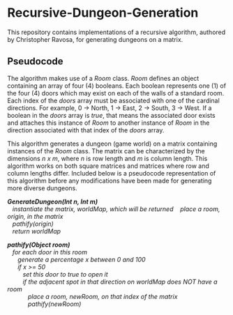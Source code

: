 # Recursive-Dungeon-Generation
This repository contains implementations of a recursive algorithm, authored by Christopher Ravosa, for generating dungeons on a matrix.

## Pseudocode
The algorithm makes use of a _Room_ class. _Room_ defines an object containing an array of four (4) booleans. Each boolean represents one (1) of the four (4) doors which may exist on each of the walls of a standard room. Each index of the _doors_ array must be associated with one of the cardinal directions. For example, 0 -> North, 1 -> East, 2 -> South, 3 -> West. If a boolean in the _doors_ array is _true_, that means the associated door exists and attaches this instance of _Room_ to another instance of _Room_ in the direction associated with that index of the _doors_ array.

This algorithm generates a dungeon (game world) on a matrix containing instances of the _Room_ class. The matrix can be characterized by the dimensions _n x m_, where _n_ is row length and _m_ is column length. This algorithm works on both square matrices and matrices where row and column lengths differ. Included below is a pseudocode representation of this algorithm before any modifications have been made for generating more diverse dungeons.

**_GenerateDungeon(Int n, Int m)_** <br />
&nbsp;&nbsp;&nbsp;_instantiate the matrix, worldMap, which will be returned_
&nbsp;&nbsp;&nbsp;_place a room, origin, in the matrix_ <br />
&nbsp;&nbsp;&nbsp;_pathify(origin)_ <br />
&nbsp;&nbsp;&nbsp;_return worldMap_

**_pathify(Object room)_** <br />
&nbsp;&nbsp;&nbsp;_for each door in this room_ <br />
&nbsp;&nbsp;&nbsp;&nbsp;&nbsp;&nbsp;_generate a percentage x between 0 and 100_ <br />
&nbsp;&nbsp;&nbsp;&nbsp;&nbsp;&nbsp;_if x >= 50_ <br />
&nbsp;&nbsp;&nbsp;&nbsp;&nbsp;&nbsp;&nbsp;&nbsp;&nbsp;_set this door to true to open it_ <br />
&nbsp;&nbsp;&nbsp;&nbsp;&nbsp;&nbsp;&nbsp;&nbsp;&nbsp;_if the adjacent spot in that direction on worldMap does NOT have a room_ <br />
&nbsp;&nbsp;&nbsp;&nbsp;&nbsp;&nbsp;&nbsp;&nbsp;&nbsp;&nbsp;&nbsp;&nbsp;_place a room, newRoom, on that index of the matrix_ <br />
&nbsp;&nbsp;&nbsp;&nbsp;&nbsp;&nbsp;&nbsp;&nbsp;&nbsp;&nbsp;&nbsp;&nbsp;_pathify(newRoom)_ <br />
